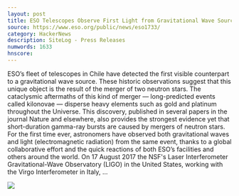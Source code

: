 ```yaml
---
layout: post
title: ESO Telescopes Observe First Light from Gravitational Wave Source
source: https://www.eso.org/public/news/eso1733/
category: HackerNews
description: SiteLog - Press Releases
numwords: 1633
hnscore: 
---
```


ESO’s fleet of telescopes in Chile have detected the first visible counterpart to a gravitational wave source. These historic observations suggest that this unique object is the result of the merger of two neutron stars. The cataclysmic aftermaths of this kind of merger — long-predicted events called kilonovae — disperse heavy elements such as gold and platinum throughout the Universe. This discovery, published in several papers in the journal Nature and elsewhere, also provides the strongest evidence yet that short-duration gamma-ray bursts are caused by mergers of neutron stars.  For the first time ever, astronomers have observed both gravitational waves and light (electromagnetic radiation) from the same event, thanks to a global collaborative effort and the quick reactions of both ESO’s facilities and others around the world.  On 17 August 2017 the NSF's Laser Interferometer Gravitational-Wave Observatory (LIGO) in the United States, working with the Virgo Interferometer in Italy, ...

![](http://cdn.eso.org/images/screen/eso1733a.jpg)
<!--description-->